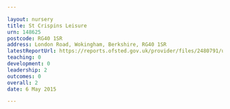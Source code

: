 ```yaml
---

layout: nursery
title: St Crispins Leisure
urn: 148625
postcode: RG40 1SR
address: London Road, Wokingham, Berkshire, RG40 1SR
latestReportUrl: https://reports.ofsted.gov.uk/provider/files/2480791/urn/148625.pdf
teaching: 0
development: 0
leadership: 2
outcomes: 0
overall: 2
date: 6 May 2015

---
```

